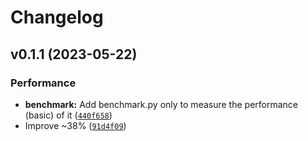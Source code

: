 # Changelog

<!--next-version-placeholder-->

## v0.1.1 (2023-05-22)
### Performance
* **benchmark:** Add benchmark.py only to measure the performance (basic) of it ([`440f658`](https://github.com/jojoee/pybaht/commit/440f658d1f35ade215b564757165fd88cd3b170c))
* Improve ~38% ([`91d4f09`](https://github.com/jojoee/pybaht/commit/91d4f09777370bd5e4c5b8dfc3373d86a5e59536))
